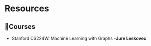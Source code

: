 

# Resources

## :book:Courses

- Stanford CS224W: Machine Learning with Graphs -**Jure Leskovec** 